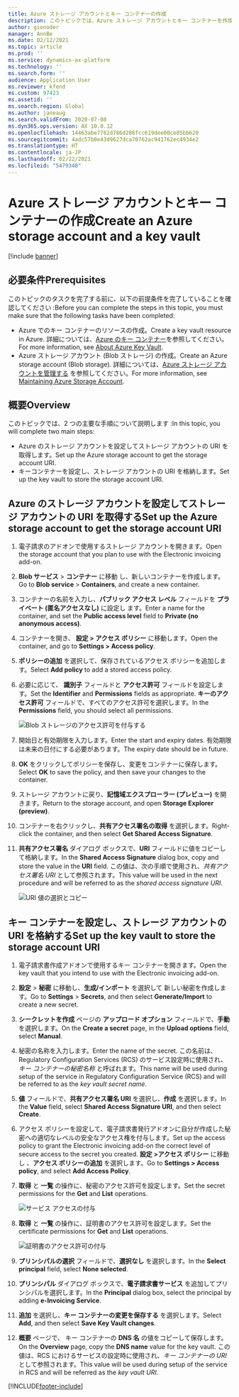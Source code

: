 ```yaml
---
title: Azure ストレージ アカウントとキー コンテナーの作成
description: このトピックでは、Azure ストレージ アカウントとキー コンテナーを作成する方法について説明します。
author: gionoder
manager: AnnBe
ms.date: 02/12/2021
ms.topic: article
ms.prod: ''
ms.service: dynamics-ax-platform
ms.technology: ''
ms.search.form: ''
audience: Application User
ms.reviewer: kfend
ms.custom: 97423
ms.assetid: ''
ms.search.region: Global
ms.author: janeaug
ms.search.validFrom: 2020-07-08
ms.dyn365.ops.version: AX 10.0.12
ms.openlocfilehash: 14463abe7782d786d286fcc619dee00ce85bb620
ms.sourcegitcommit: 4adc57b0e43d9627dca70762ac941762ec4934e2
ms.translationtype: HT
ms.contentlocale: ja-JP
ms.lasthandoff: 02/22/2021
ms.locfileid: "5479348"
---
```

# <a name="create-an-azure-storage-account-and-a-key-vault"></a><span data-ttu-id="7ad39-103">Azure ストレージ アカウントとキー コンテナーの作成</span><span class="sxs-lookup"><span data-stu-id="7ad39-103">Create an Azure storage account and a key vault</span></span>

[!include [banner](../includes/banner.md)]

## <a name="prerequisites"></a><span data-ttu-id="7ad39-104">必要条件</span><span class="sxs-lookup"><span data-stu-id="7ad39-104">Prerequisites</span></span>

<span data-ttu-id="7ad39-105">このトピックのタスクを完了する前に、以下の前提条件を完了していることを確認してください :</span><span class="sxs-lookup"><span data-stu-id="7ad39-105">Before you can complete the steps in this topic, you must make sure that the following tasks have been completed:</span></span>

- <span data-ttu-id="7ad39-106">Azure でのキー コンテナーのリソースの作成。</span><span class="sxs-lookup"><span data-stu-id="7ad39-106">Create a key vault resource in Azure.</span></span> <span data-ttu-id="7ad39-107">詳細については、[Azure のキー コンテナー](https://docs.microsoft.com/azure/key-vault/general/overview)を参照してください。</span><span class="sxs-lookup"><span data-stu-id="7ad39-107">For more information, see [About Azure Key Vault](https://docs.microsoft.com/azure/key-vault/general/overview).</span></span>
- <span data-ttu-id="7ad39-108">Azure ストレージ アカウント (Blob ストレージ) の作成。</span><span class="sxs-lookup"><span data-stu-id="7ad39-108">Create an Azure storage account (Blob storage).</span></span> <span data-ttu-id="7ad39-109">詳細については、[Azure ストレージ アカウントを管理する](https://docs.microsoft.com/azure/storage/blobs/) を参照してください。</span><span class="sxs-lookup"><span data-stu-id="7ad39-109">For more information, see [Maintaining Azure Storage Account](https://docs.microsoft.com/azure/storage/blobs/).</span></span>

## <a name="overview"></a><span data-ttu-id="7ad39-110">概要</span><span class="sxs-lookup"><span data-stu-id="7ad39-110">Overview</span></span>

<span data-ttu-id="7ad39-111">このトピックでは、2 つの主要な手順について説明します :</span><span class="sxs-lookup"><span data-stu-id="7ad39-111">In this topic, you will complete two main steps:</span></span>

- <span data-ttu-id="7ad39-112">Azure のストレージ アカウントを設定してストレージ アカウントの URI を取得します。</span><span class="sxs-lookup"><span data-stu-id="7ad39-112">Set up the Azure storage account to get the storage account URI.</span></span>
- <span data-ttu-id="7ad39-113">キーコンテナーを設定し、ストレージ アカウントの URI を格納します。</span><span class="sxs-lookup"><span data-stu-id="7ad39-113">Set up the key vault to store the storage account URI.</span></span>

## <a name="set-up-the-azure-storage-account-to-get-the-storage-account-uri"></a><span data-ttu-id="7ad39-114">Azure のストレージ アカウントを設定してストレージ アカウントの URI を取得する</span><span class="sxs-lookup"><span data-stu-id="7ad39-114">Set up the Azure storage account to get the storage account URI</span></span>

1. <span data-ttu-id="7ad39-115">電子請求のアドオンで使用するストレージ アカウントを開きます。</span><span class="sxs-lookup"><span data-stu-id="7ad39-115">Open the storage account that you plan to use with the Electronic invoicing add-on.</span></span>
2. <span data-ttu-id="7ad39-116">**Blob サービス** \> **コンテナー** に移動 し、新しいコンテナーを作成します。</span><span class="sxs-lookup"><span data-stu-id="7ad39-116">Go to **Blob service** \> **Containers**, and create a new container.</span></span>
3. <span data-ttu-id="7ad39-117">コンテナーの名前を入力し、**パブリック アクセス レベル** フィールドを **プライベート (匿名アクセスなし)** に設定し ます。</span><span class="sxs-lookup"><span data-stu-id="7ad39-117">Enter a name for the container, and set the **Public access level** field to **Private (no anonymous access)**.</span></span>
4. <span data-ttu-id="7ad39-118">コンテナーを開き、 **設定 \> アクセス ポリシー** に移動します。</span><span class="sxs-lookup"><span data-stu-id="7ad39-118">Open the container, and go to **Settings \> Access policy**.</span></span>
5. <span data-ttu-id="7ad39-119">**ポリシーの追加** を選択して、保存されているアクセス ポリシーを追加します。</span><span class="sxs-lookup"><span data-stu-id="7ad39-119">Select **Add policy** to add a stored access policy.</span></span>
6. <span data-ttu-id="7ad39-120">必要に応じて、 **識別子** フィールドと **アクセス許可** フィールドを設定します。</span><span class="sxs-lookup"><span data-stu-id="7ad39-120">Set the **Identifier** and **Permissions** fields as appropriate.</span></span> <span data-ttu-id="7ad39-121">**キーのアクセス許可** フィールドで、すべてのアクセス許可を選択します。</span><span class="sxs-lookup"><span data-stu-id="7ad39-121">In the **Permissions** field, you should select all permissions.</span></span>

    ![Blob ストレージのアクセス許可を付与する](media/e-Invoicing-services-create-azure-resources-grant-blob-permissions.png)

7. <span data-ttu-id="7ad39-123">開始日と有効期限を入力します。</span><span class="sxs-lookup"><span data-stu-id="7ad39-123">Enter the start and expiry dates.</span></span> <span data-ttu-id="7ad39-124">有効期限は未来の日付にする必要があります。</span><span class="sxs-lookup"><span data-stu-id="7ad39-124">The expiry date should be in future.</span></span>
8. <span data-ttu-id="7ad39-125">**OK** をクリックしてポリシーを保存し、変更をコンテナーに保存します。</span><span class="sxs-lookup"><span data-stu-id="7ad39-125">Select **OK** to save the policy, and then save your changes to the container.</span></span>
9. <span data-ttu-id="7ad39-126">ストレージ アカウントに戻り、**記憶域エクスプローラー (プレビュー)** を開きます。</span><span class="sxs-lookup"><span data-stu-id="7ad39-126">Return to the storage account, and open **Storage Explorer (preview)**.</span></span>
10. <span data-ttu-id="7ad39-127">コンテナーを右クリックし、**共有アクセス署名の取得** を選択します。</span><span class="sxs-lookup"><span data-stu-id="7ad39-127">Right-click the container, and then select **Get Shared Access Signature**.</span></span>
11. <span data-ttu-id="7ad39-128">**共有アクセス署名** ダイアログ ボックスで、**URI** フィールドに値をコピーして格納します。</span><span class="sxs-lookup"><span data-stu-id="7ad39-128">In the **Shared Access Signature** dialog box, copy and store the value in the **URI** field.</span></span> <span data-ttu-id="7ad39-129">この値は、次の手順で使用され、*共有アクセス署名 URI* として参照されます。</span><span class="sxs-lookup"><span data-stu-id="7ad39-129">This value will be used in the next procedure and will be referred to as the *shared access signature URI*.</span></span>

    ![URI 値の選択とコピー](media/e-Invoicing-services-create-azure-resources-select-and-copy-uri.png)

## <a name="set-up-the-key-vault-to-store-the-storage-account-uri"></a><span data-ttu-id="7ad39-131">キー コンテナーを設定し、ストレージ アカウントの URI を格納する</span><span class="sxs-lookup"><span data-stu-id="7ad39-131">Set up the key vault to store the storage account URI</span></span>

1. <span data-ttu-id="7ad39-132">電子請求書作成アドオンで使用するキー コンテナーを開きます。</span><span class="sxs-lookup"><span data-stu-id="7ad39-132">Open the key vault that you intend to use with the Electronic invoicing add-on.</span></span>
2. <span data-ttu-id="7ad39-133">**設定** \> **秘密** に移動し、**生成/インポート** を選択して 新しい秘密を作成します。</span><span class="sxs-lookup"><span data-stu-id="7ad39-133">Go to **Settings** \> **Secrets**, and then select **Generate/Import** to create a new secret.</span></span>
3. <span data-ttu-id="7ad39-134">**シークレットを作成** ページの **アップロード オプション** フィールドで、**手動** を選択します。</span><span class="sxs-lookup"><span data-stu-id="7ad39-134">On the **Create a secret** page, in the **Upload options** field, select **Manual**.</span></span>
4. <span data-ttu-id="7ad39-135">秘密の名称を入力します。</span><span class="sxs-lookup"><span data-stu-id="7ad39-135">Enter the name of the secret.</span></span> <span data-ttu-id="7ad39-136">この名前は、Regulatory Configuration Services (RCS) のサービス設定時に使用され、*キー コンテナーの秘密名称* と呼ばれます。</span><span class="sxs-lookup"><span data-stu-id="7ad39-136">This name will be used during setup of the service in Regulatory Configuration Service (RCS) and will be referred to as the *key vault secret name*.</span></span>
5. <span data-ttu-id="7ad39-137">**値** フィールドで、**共有アクセス署名 URI** を選択し、**作成** を選択します。</span><span class="sxs-lookup"><span data-stu-id="7ad39-137">In the **Value** field, select **Shared Access Signature URI**, and then select **Create**.</span></span>
6. <span data-ttu-id="7ad39-138">アクセス ポリシーを設定して、電子請求書発行アドオンに自分が作成した秘密への適切なレベルの安全なアクセス権を付与します。</span><span class="sxs-lookup"><span data-stu-id="7ad39-138">Set up the access policy to grant the Electronic invoicing add-on the correct level of secure access to the secret you created.</span></span> <span data-ttu-id="7ad39-139">**設定 \>アクセス ポリシー** に移動し 、**アクセス ポリシーの追加** を選択します。</span><span class="sxs-lookup"><span data-stu-id="7ad39-139">Go to **Settings \> Access policy**, and select **Add Access Policy**.</span></span>
7. <span data-ttu-id="7ad39-140">**取得** と **一覧** の操作に、秘密のアクセス許可を設定します。</span><span class="sxs-lookup"><span data-stu-id="7ad39-140">Set the secret permissions for the **Get** and **List** operations.</span></span>

    ![サービス アクセスの付与](media/e-Invoicing-services-create-azure-resources-grant-service-access.png)

8. <span data-ttu-id="7ad39-142">**取得** と **一覧** の操作に、証明書のアクセス許可を設定します。</span><span class="sxs-lookup"><span data-stu-id="7ad39-142">Set the certificate permissions for **Get** and **List** operations.</span></span>

    ![証明書のアクセス許可の付与](media/e-Invoicing-services-create-azure-resources-grant-certificate-permission.png)

9. <span data-ttu-id="7ad39-144">**プリンシパルの選択** フィールドで、**選択なし** を選択します。</span><span class="sxs-lookup"><span data-stu-id="7ad39-144">In the **Select principal** field, select **None selected**.</span></span>
10. <span data-ttu-id="7ad39-145">**プリンシパル** ダイアログ ボックスで、**電子請求書サービス** を追加してプリンシパルを選択します。</span><span class="sxs-lookup"><span data-stu-id="7ad39-145">In the **Principal** dialog box, select the principal by adding **e-Invoicing Service**.</span></span>
11. <span data-ttu-id="7ad39-146">**追加** を選択し、**キー コンテナーの変更を保存する** を選択します。</span><span class="sxs-lookup"><span data-stu-id="7ad39-146">Select **Add**, and then select **Save Key Vault changes**.</span></span>
12. <span data-ttu-id="7ad39-147">**概要** ページで、 キー コンテナーの **DNS 名** の値をコピーして保存します。</span><span class="sxs-lookup"><span data-stu-id="7ad39-147">On the **Overview** page, copy the **DNS name** value for the key vault.</span></span> <span data-ttu-id="7ad39-148">この値は、RCS におけるサービスの設定時に使用され、*キー コンテナーの URI* として参照されます。</span><span class="sxs-lookup"><span data-stu-id="7ad39-148">This value will be used during setup of the service in RCS and will be referred as the *key vault URI*.</span></span>



[!INCLUDE[footer-include](../../includes/footer-banner.md)]

